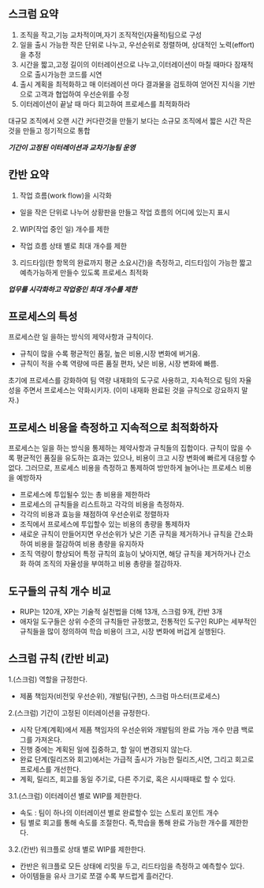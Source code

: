 
## 스크럼 요약
1. 조직을 작고,기능 교차적이며,자기 조직적인(자율적)팀으로 구성
2. 일을 출시 가능한 작은 단위로 나누고, 우선순위로 정렬하며, 상대적인 노력(effort)을 추정
3. 시간을 짧고,고정 길이의 이터레이션으로 나누고,이터레이션이 마칠 때마다 잠재적으로 출시가능한 코드를 시연
4. 출시 계획을 최적화하고 매 이터레이션 마다 결과물을 검토하여 얻어진 지식을 기반으로 고객과 협업하여 우선순위를 수정
5. 이터레이션이 끝날 때 마다 회고하여 프로세스를 최적화하라

대규모 조직에서 오랜 시간 커다란것을 만들기 보다는
소규모 조직에서 짧은 시간 작은 것을 만들고 정기적으로 통합

***기간이 고정된 이터레이션과 교차기능팀 운영***

## 칸반 요약
1. 작업 흐름(work flow)을 시각화
- 일을 작은 단위로 나누어 상황판을 만들고 작업 흐름의 어디에 있는지 표시

2. WIP(작업 중인 일) 개수를 제한
- 작업 흐름 상태 별로 최대 개수를 제한

3. 리드타임(한 항목의 완료까지 평균 소요시간)을 측정하고, 리드타임이 가능한 짧고 예측가능하게 만들수 있도록 프로세스 최적화

***업무를 시각화하고 작업중인 최대 개수를 제한***

## 프로세스의 특성

프로세스란 일 을하는 방식의 제약사항과 규칙이다.
* 규칙이 많을 수록 평균적인 품질, 높은 비용,시장 변화에 버거움.
* 규칙이 적을 수록 역량에 따른 품질 편차, 낮은 비용, 시장 변화에 빠름.

초기에 프로세스를 강화하여 팀 역량 내재화의 도구로 사용하고,
지속적으로 팀의 자율성을 주면서 프로세스는 약화시키자. (이미 내재화 완료된 것을 규칙으로 강요하지 말자.)

## 프로세스 비용을 측정하고 지속적으로 최적화하자

프로세스는 일을 하는 방식을 통제하는 제약사항과 규칙들의 집합이다.
규칙이 많을 수록 평균적인 품질을 유도하는 효과는 있으나, 비용이 크고 시장 변화에 빠르게 대응할 수 없다.
그러므로, 프로세스 비용을 측정하고 통제하여 방만하게 늘어나는 프로세스 비용을 예방하자

* 프로세스에 투입될수 있는 총 비용을 제한하라
* 프로세스의 규칙들을 리스트하고 각각의 비용을 측정하자.
* 각각의 비용과 효능을 채점하여 우선순위로 정렬하자
* 조직에서 프로세스에 투입할수 있는 비용의 총량을 통제하자
* 새로운 규칙이 만들어지면 우선순위가 낮은 기존 규칙을 제거하거나 규칙을 간소화하여 비용을 절감하여 비용 총량을 유지하자
* 조직 역량이 향상되어 특정 규칙의 효능이 낮아지면, 해당 규칙을 제거하거나 간소화 하여 조직의 자율성을 부여하고 비용 총량을 절감하자.

## 도구들의 규칙 개수 비교
* RUP는 120개, XP는 기술적 실천법을 더해 13개, 스크럼 9개, 칸반 3개
* 애자일 도구들은 상위 수준의 규칙들만 규정했고, 전통적인 도구인 RUP는 세부적인 규칙들을 많이 정의하여 학습 비용이 크고, 시장 변화에 버겁게 실행된다.


## 스크럼 규칙 (칸반 비교)
1.(스크럼) 역할을 규정한다.
- 제품 책임자(비전및 우선순위), 개발팀(구현), 스크럼 마스터(프로세스)

2.(스크럼) 기간이 고정된 이터레이션을 규정한다.
- 시작 단계(계획)에서 제픔 책임자의 우선순위와 개발팀의 완료 가능 개수 만큼 백로그를 가져온다. 
- 진행 중에는 계획된 일에 집중하고, 할 일이 변경되지 않는다.
- 완료 단계(릴리즈와 회고)에서는 가급적 출시가 가능한 릴리즈,시연, 그리고 회고로 프로세스를 개선한다.
- 계획, 릴리즈, 회고를 동일 주기로, 다른 주기로, 혹은 시시때때로 할 수 있다.

3.1.(스크럼) 이터레이션 별로 WIP를 제한한다. 
- 속도 : 팀이 하나의 이터레이션 별로 완료할수 있는 스토리 포인트 개수
- 팀 별로 회고를 통해 속도를 조절한다. 즉,학습을 통해 완료 가능한 개수를 제한한다.

3.2.(칸반) 워크플로 상태 별로 WIP를 제한한다.
- 칸반은 워크플로 모든 상태에 리밋을 두고, 리드타임을 측정하고 예측할수 있다.
- 아이템들을 유사 크기로 쪼갤 수록 부드럽게 흘러간다.


